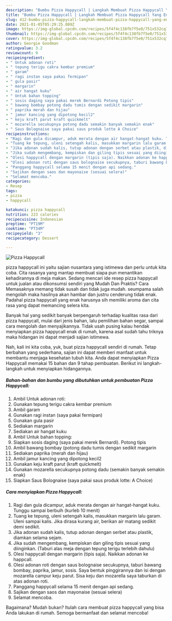 ```yaml
---
description: "Bumbu Pizza Happycall | Langkah Membuat Pizza Happycall Yang Enak Banget"
title: "Bumbu Pizza Happycall | Langkah Membuat Pizza Happycall Yang Enak Banget"
slug: 412-bumbu-pizza-happycall-langkah-membuat-pizza-happycall-yang-enak-banget
date: 2021-01-05T05:29:25.089Z
image: https://img-global.cpcdn.com/recipes/5f4f4c138fb7f5e0/751x532cq70/pizza-happycall-foto-resep-utama.jpg
thumbnail: https://img-global.cpcdn.com/recipes/5f4f4c138fb7f5e0/751x532cq70/pizza-happycall-foto-resep-utama.jpg
cover: https://img-global.cpcdn.com/recipes/5f4f4c138fb7f5e0/751x532cq70/pizza-happycall-foto-resep-utama.jpg
author: Georgie Goodman
ratingvalue: 3.2
reviewcount: 9
recipeingredient:
- " Untuk adonan roti"
- " tepung terigu cakra kembar premium"
- " garam"
- " ragi instan saya pakai fermipan"
- " gula pasir"
- " margarin"
- " air hangat kuku"
- " Untuk bahan topping"
- " sosis daging saya pakai merek Bernardi Potong tipis"
- " bawang bombay potong dadu tumis dengan sedikit margarin"
- " paprika merah dan hijau"
- " jamur kancing yang dipotong kecil2"
- " keju kraft parut kraft quickmelt"
- " mozarella secukupnya potong dadu semakin banyak semakin enak"
- " Saus Bolognaise saya pakai saus produk lotte A Choice"
recipeinstructions:
- "Ragi dan gula dicampur, aduk merata dengan air hangat-hangat kuku. Tunggu sampai berbuih (kurleb 10 menit)"
- "Tuang ke tepung, uleni setengah kalis, masukkan margarin lalu garam. Uleni sampai kalis. Jika dirasa kurang air, berikan air matang sedikit demi sedikit."
- "Jika adonan sudah kalis, tutup adonan dengan serbet atau plastik, diamkan selama sejam."
- "Jika sudah mengembang, kempiskan dan giling tipis sesuai yang diinginkan. (Taburi alas meja dengan tepung terigu terlebih dahulu)"
- "Olesi happycall dengan margarin (tipis saja). Naikkan adonan ke happcall."
- "Olesi adonan roti dengan saus bolognaise secukupnya, taburi bawang bombay, paprika, jamur, sosis. Saya bentuk pinggirannya dan isi dengan mozarella campur keju parut. Sisa keju dan mozarella saya taburkan di atas adonan roti."
- "Panggang happycall selama 15 menit dengan api sedang."
- "Sajikan dengan saos dan mayonaise (sesuai selera)"
- "Selamat mencoba."
categories:
- Resep
tags:
- pizza
- happycall

katakunci: pizza happycall 
nutrition: 223 calories
recipecuisine: Indonesian
preptime: "PT19M"
cooktime: "PT34M"
recipeyield: "3"
recipecategory: Dessert

---
```



![Pizza Happycall](https://img-global.cpcdn.com/recipes/5f4f4c138fb7f5e0/751x532cq70/pizza-happycall-foto-resep-utama.jpg)


pizza happycall ini yaitu sajian nusantara yang istimewa dan perlu untuk kita coba. Cita rasanya yang mantap membuat siapa pun menantikan kehadirannya di meja makan.
Sedang mencari ide resep pizza happycall untuk jualan atau dikonsumsi sendiri yang Mudah Dan Praktis? Cara Memasaknya memang tidak susah dan tidak juga mudah. seumpama salah mengolah maka hasilnya akan hambar dan justru cenderung tidak enak. Padahal pizza happycall yang enak harusnya sih memiliki aroma dan cita rasa yang dapat memancing selera kita.

Banyak hal yang sedikit banyak berpengaruh terhadap kualitas rasa dari pizza happycall, mulai dari jenis bahan, lalu pemilihan bahan segar, sampai cara mengolah dan menyajikannya. Tidak usah pusing kalau hendak menyiapkan pizza happycall enak di rumah, karena asal sudah tahu triknya maka hidangan ini dapat menjadi sajian istimewa.




Nah, kali ini kita coba, yuk, buat pizza happycall sendiri di rumah. Tetap berbahan yang sederhana, sajian ini dapat memberi manfaat untuk membantu menjaga kesehatan tubuh kita. Anda dapat menyiapkan Pizza Happycall memakai 15 bahan dan 9 tahap pembuatan. Berikut ini langkah-langkah untuk menyiapkan hidangannya.

<!--inarticleads1-->

##### Bahan-bahan dan bumbu yang dibutuhkan untuk pembuatan Pizza Happycall:

1. Ambil  Untuk adonan roti:
1. Gunakan  tepung terigu cakra kembar premium
1. Ambil  garam
1. Gunakan  ragi instan (saya pakai fermipan)
1. Gunakan  gula pasir
1. Sediakan  margarin
1. Sediakan  air hangat kuku
1. Ambil  Untuk bahan topping:
1. Siapkan  sosis daging (saya pakai merek Bernardi). Potong tipis
1. Ambil  bawang bombay (potong dadu tumis dengan sedikit margarin
1. Sediakan  paprika (merah dan hijau)
1. Ambil  jamur kancing yang dipotong kecil2
1. Gunakan  keju kraft parut (kraft quickmelt)
1. Gunakan  mozarella secukupnya potong dadu (semakin banyak semakin enak)
1. Siapkan  Saus Bolognaise (saya pakai saus produk lotte: A Choice)




<!--inarticleads2-->

##### Cara menyiapkan Pizza Happycall:

1. Ragi dan gula dicampur, aduk merata dengan air hangat-hangat kuku. Tunggu sampai berbuih (kurleb 10 menit)
1. Tuang ke tepung, uleni setengah kalis, masukkan margarin lalu garam. Uleni sampai kalis. Jika dirasa kurang air, berikan air matang sedikit demi sedikit.
1. Jika adonan sudah kalis, tutup adonan dengan serbet atau plastik, diamkan selama sejam.
1. Jika sudah mengembang, kempiskan dan giling tipis sesuai yang diinginkan. (Taburi alas meja dengan tepung terigu terlebih dahulu)
1. Olesi happycall dengan margarin (tipis saja). Naikkan adonan ke happcall.
1. Olesi adonan roti dengan saus bolognaise secukupnya, taburi bawang bombay, paprika, jamur, sosis. Saya bentuk pinggirannya dan isi dengan mozarella campur keju parut. Sisa keju dan mozarella saya taburkan di atas adonan roti.
1. Panggang happycall selama 15 menit dengan api sedang.
1. Sajikan dengan saos dan mayonaise (sesuai selera)
1. Selamat mencoba.




Bagaimana? Mudah bukan? Itulah cara membuat pizza happycall yang bisa Anda lakukan di rumah. Semoga bermanfaat dan selamat mencoba!
